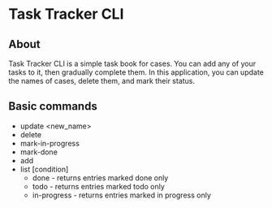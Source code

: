 # Task Tracker CLI

## About
Task Tracker CLI is a simple task book for cases. You can add any of your tasks to it, then gradually complete them. In this application, you can update the names of cases, delete them, and mark their status.


## Basic commands
- update <id> <new_name>
- delete <id>
- mark-in-progress <id>
- mark-done <id>
- add <id> <name>
- list [condition]
    - done - returns entries marked done only
    - todo - returns entries marked todo only
    - in-progress - returns entries marked in progress only
